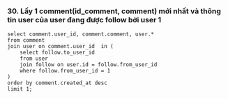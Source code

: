 ### 30. Lấy 1 comment(id_comment, comment) mới nhất và thông tin user của user đang được follow bởi user 1
```mysql
select comment.user_id, comment.comment, user.*
from comment
join user on comment.user_id  in (
	select follow.to_user_id
	from user
	join follow on user.id = follow.from_user_id
	where follow.from_user_id = 1
)
order by comment.created_at desc
limit 1;
```
